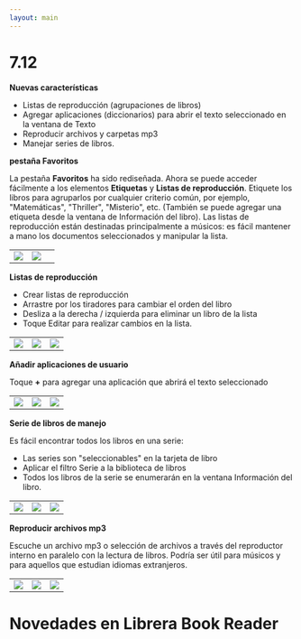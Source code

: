 ```yaml
---
layout: main
---
```


# 7.12

**Nuevas características**

* Listas de reproducción (agrupaciones de libros)
* Agregar aplicaciones (diccionarios) para abrir el texto seleccionado en la ventana de Texto
* Reproducir archivos y carpetas mp3
* Manejar series de libros.

**pestaña Favoritos**

La pestaña **Favoritos** ha sido rediseñada. Ahora se puede acceder fácilmente a los elementos **Etiquetas** y **Listas de reproducción**.
Etiquete los libros para agruparlos por cualquier criterio común, por ejemplo, &quot;Matemáticas&quot;, &quot;Thriller&quot;, &quot;Misterio&quot;, etc. (También se puede agregar una etiqueta desde la ventana de Información del libro).
Las listas de reproducción están destinadas principalmente a músicos: es fácil mantener a mano los documentos seleccionados y manipular la lista.

||||
|-|-|-|
|![](1.png)|![](2.png)||

**Listas de reproducción**

* Crear listas de reproducción
* Arrastre por los tiradores para cambiar el orden del libro
* Desliza a la derecha / izquierda para eliminar un libro de la lista
* Toque Editar para realizar cambios en la lista.

||||
|-|-|-|
|![](4.png)|![](5.png)|![](6.png)|

**Añadir aplicaciones de usuario**

Toque **+** para agregar una aplicación que abrirá el texto seleccionado

||||
|-|-|-|
|![](7.png)|![](8.png)|![](9.png)|

**Serie de libros de manejo**

Es fácil encontrar todos los libros en una serie:

* Las series son &quot;seleccionables&quot; en la tarjeta de libro
* Aplicar el filtro Serie a la biblioteca de libros
* Todos los libros de la serie se enumerarán en la ventana Información del libro.

||||
|-|-|-|
|![](10.png)|![](11.png)|![](12.png)|

**Reproducir archivos mp3**

Escuche un archivo mp3 o selección de archivos a través del reproductor interno en paralelo con la lectura de libros.
Podría ser útil para músicos y para aquellos que estudian idiomas extranjeros.

||||
|-|-|-|
|![](13.png)|![](14.png)|![](15.png)|

# Novedades en Librera Book Reader
